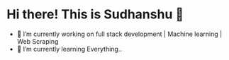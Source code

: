<h1>Hi there! <b>This is Sudhanshu</b> 👋</h1>





- 🔭 I’m currently working on full stack development | Machine learning | Web Scraping
- 🌱 I’m currently learning Everything..
<!-- 👯 I’m looking to collaborate on ...
- 🤔 I’m looking for help with ...
- 💬 Ask me about ...
- 📫 How to reach me: ...
- 😄 Pronouns: ...
- ⚡ Fun fact: ...
-->


